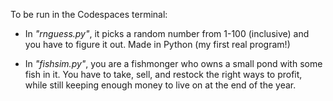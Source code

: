 To be run in the Codespaces terminal:

- In _"rnguess.py"_, it picks a random number from 1-100 (inclusive) and you have to figure it out.
Made in Python (my first real program!)

- In _"fishsim.py"_, you are a fishmonger who owns a small pond with some fish in it. You have to take, sell,
and restock the right ways to profit, while still keeping enough money to live on at the end of the year.
